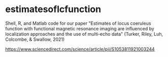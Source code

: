 # estimatesoflcfunction

Shell, R, and Matlab code for our paper  "Estimates of locus coeruleus function with functional magnetic resonance imaging are influenced by localization approaches and the use of multi-echo data" (Turker, Riley, Luh, Colcombe, & Swallow, 2021)

https://www.sciencedirect.com/science/article/pii/S1053811921003244
